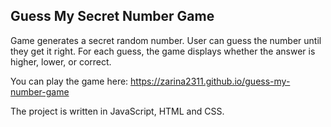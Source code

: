 ## Guess My Secret Number Game

Game generates a secret random number. User can guess the number until they get it right. 
For each guess, the game displays whether the answer is higher, lower, or correct.

You can play the game here: https://zarina2311.github.io/guess-my-number-game

The project is written in JavaScript, HTML and CSS.